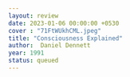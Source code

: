 ```yaml
---
layout: review
date: 2023-01-06 00:00:00 +0530
cover : "71FtWUkhCML.jpeg"
title: "Consciousness Explained"
author:  Daniel Dennett
year: 1991
status: queued
---
```

